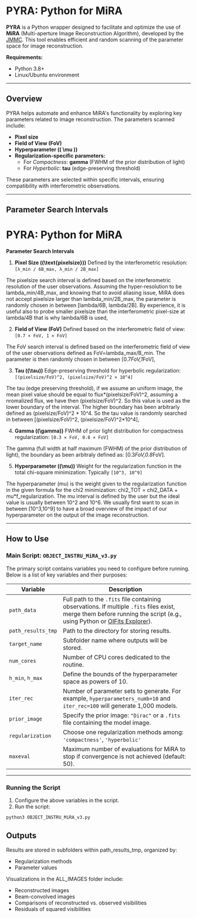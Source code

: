 # PYRA: Python for MiRA

**PYRA** is a Python wrapper designed to facilitate and optimize the use of **MiRA** (Multi-aperture Image Reconstruction Algorithm), developed by the [JMMC](https://github.com/emmt/MiRA?tab=readme-ov-file). This tool enables efficient and random scanning of the parameter space for image reconstruction. 

**Requirements:**
- Python 3.8+
- Linux/Ubuntu environment

---

## Overview
PYRA helps automate and enhance MiRA's functionality by exploring key parameters related to image reconstruction. The parameters scanned include:
- **Pixel size**
- **Field of View (FoV)**
- **Hyperparameter (\( \mu \))**
- **Regularization-specific parameters:**
  - For *Compactness*: **gamma** (FWHM of the prior distribution of light)
  - For *Hyperbolic*: **tau** (edge-preserving threshold)

These parameters are selected within specific intervals, ensuring compatibility with interferometric observations.

---

## Parameter Search Intervals

# PYRA: Python for MiRA

**Parameter Search Intervals**

1. **Pixel Size (\(\text{pixelsize}\))**
   Defined by the interferometric resolution:
   `[λ_min / 6B_max, λ_min / 2B_max]`

The pixelsize search interval is defined based on the interferometric resolution of the user observations. Assuming the hyper-resolution to be lambda_min/4B_max, and knowing that to avoid aliasing issue, MiRA does not accept pixelsize larger than lambda_min/2B_max, the parameter is randomly chosen in between [lambda/6B, lambda/2B]. By experience, it is useful also to probe smaller pixelsize than the interferometric pixel-size at lambda/4B that is why lambda/6B is used,


2. **Field of View (FoV)**
   Defined based on the interferometric field of view:
   `[0.7 × FoV, 1 × FoV]`

The FoV search interval is defined based on the interferometric field of view of the user observations defined as FoV=lambda_max/B_min. The parameter is then randomly chosen in between [0.7*FoV,1*FoV],

3. **Tau (\(\tau\))**
   Edge-preserving threshold for hyperbolic regularization:
   `[(pixelsize/FoV)^2, (pixelsize/FoV)^2 × 10^4]`

The tau (edge preserving threshold), if we assume an uniform image, the mean pixel value should be equal to flux*(pixelsize/FoV)^2, assuming a nromalized flux, we have then (pixelsize/FoV)^2. So this value is used as the lower boundary of the interval. The higher boundary has been arbitrarly defined as (pixelsize/FoV)^2 * 10^4. So the tau value is randomly searched in between [(pixelsize/FoV)^2, (pixelsize/FoV)^2*10^4],

4. **Gamma (\(\gamma\))**
   FWHM of prior light distribution for compactness regularization:
   `[0.3 × FoV, 0.8 × FoV]`
   
The gamma (full width at half maximum (FWHM) of the prior distribution of light), the boundary as been arbitraly defined as: [0.3*FoV,0.8*FoV].

5. **Hyperparameter (\(\mu\))**
   Weight for the regularization function in the total chi-square minimization:
   Typically `[10^3, 10^9]`

The hyperparameter (mu) is the weight given to the regularization function in the given formula for the chi2 minimization: chi2_TOT = chi2_DATA + mu*f_regularization. The mu interval is defined by the user but the ideal value is usually between 10^2 and 10^6. We usually first want to scan in between [10^3,10^9] to have a broad overview of the impact of our hyperparameter on the output of the image reconstruction.

---

## How to Use

### Main Script: `OBJECT_INSTRU_MiRA_v3.py`
The primary script contains variables you need to configure before running. Below is a list of key variables and their purposes:

| **Variable**             | **Description**                                                                                                                                                                                                                              |
|--------------------------|----------------------------------------------------------------------------------------------------------------------------------------------------------------------------------------------------------------------------------------------|
| `path_data`              | Full path to the `.fits` file containing observations. If multiple `.fits` files exist, merge them before running the script (e.g., using Python or [OIFits Explorer](https://www.jmmc.fr/)).                                               |
| `path_results_tmp`       | Path to the directory for storing results.                                                                                                                                                                                                  |
| `target_name`            | Subfolder name where outputs will be stored.                                                                                                                                                                                                |
| `num_cores`              | Number of CPU cores dedicated to the routine.                                                                                                                                                                                               |
| `h_min`, `h_max`         | Define the bounds of the hyperparameter space as powers of 10.                                                                                                                                                                              |
| `iter_rec`               | Number of parameter sets to generate. For example, `hyperparameters_numb=10` and `iter_rec=100` will generate 1,000 models.                                                                                                                 |
| `prior_image`            | Specify the prior image: `"Dirac"` or a `.fits` file containing the model image.                                                                                                                                                            |
| `regularization`         | Choose one regularization methods among: `'compactness'`, `'hyperbolic'`                                                                                                                                                    |
| `maxeval`                | Maximum number of evaluations for MiRA to stop if convergence is not achieved (default: 50).                                                                                                                                           |

---

### Running the Script
1. Configure the above variables in the script.
2. Run the script:
 ```bash
 python3 OBJECT_INSTRU_MiRA_v3.py
```
## Outputs
Results are stored in subfolders within path_results_tmp, organized by:

- Regularization methods
- Parameter values

Visualizations in the ALL_IMAGES folder include:

- Reconstructed images
- Beam-convolved images
- Comparisons of reconstructed vs. observed visibilities
- Residuals of squared visibilities
